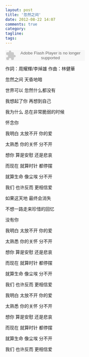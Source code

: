 ```yaml
---
layout: post
title: '忽然之间'
date: 2012-08-22 14:07
comments: true
category: 
tagline: 
tags:
---
```

    

<object classid="clsid:d27cdb6e-ae6d-11cf-96b8-444553540000" codebase=" http://fpdownload.macromedia.com/pub/shockwave/cabs/flash/swflash.cab#version=7,0,0,0" width="250" height="34"><param name="allowScriptAccess" value="sameDomain"><param name="movie" value=" http://l.5sing.com/player.swf?songtype=fc&songid=7504406"><param name="quality" value="high"><param name="bgcolor" value="#ffffff"><embed src=" http://l.5sing.com/player.swf?songtype=fc&songid=7504406" quality="high" bgcolor="#ffffff" width="250" height="34" allowScriptAccess="sameDomain" type="application/x-shockwave-flash" pluginspage=" http://www.macromedia.com/go/getflashplayer" /></object>

作詞：周耀輝/李焯雄
作曲：林健華

忽然之间
天昏地暗

世界可以
忽然什么都没有

我想起了你
再想到自己

我为什么
总在非常脆弱的时候

怀念你


我明白 太放不开 你的爱

太熟悉 你的关怀 分不开

想你 算是安慰 还是悲哀

而现在 就算时针 都停摆

就算生命 像尘埃 分不开

我们 也许反而 更相信爱


如果这天地
最终会消失

不想一路走来珍惜的回忆

没有你


我明白 太放不开 你的爱

太熟悉 你的关怀 分不开

想你 算是安慰 还是悲哀

而现在 就算时针 都停摆

就算生命 像尘埃 分不开

我们 也许反而 更相信爱


我明白 太放不开 你的爱

太熟悉 你的关怀 分不开

想你 算是安慰 还是悲哀

而现在 就算时针 都停摆

就算生命 像尘埃 分不开

我们 也许反而 更相信爱